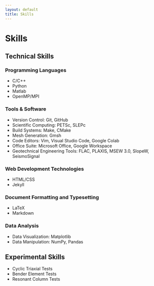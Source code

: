 ```yaml
---
layout: default
title: Skills
---
```


# Skills

## Technical Skills

### Programming Languages
- C/C++
- Python
- Matlab
- OpenMP/MPI

### Tools & Software
- Version Control: Git, GitHub
- Scientific Computing: PETSc, SLEPc
- Build Systems: Make, CMake
- Mesh Generation: Gmsh
- Code Editors: Vim, Visual Studio Code, Google Colab
- Office Suite: Microsoft Office, Google Workspace
- Geotechnical Engineering Tools: FLAC, PLAXIS, MSEW 3.0, SlopeW, SeismoSignal

### Web Development Technologies
- HTML/CSS
- Jekyll

### Document Formatting and Typesetting
- LaTeX
- Markdown

### Data Analysis
- Data Visualization: Matplotlib
- Data Manipulation: NumPy, Pandas

## Experimental Skills
- Cyclic Triaxial Tests
- Bender Element Tests
- Resonant Column Tests

